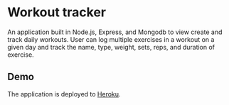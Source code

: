# Workout tracker

An application built in Node.js, Express, and Mongodb to view create and track daily workouts. User can log multiple exercises in a workout on a given day and track the name, type, weight, sets, reps, and duration of exercise.


## Demo

The application is deployed to [Heroku](https://workout-tracker202020.herokuapp.com/).
